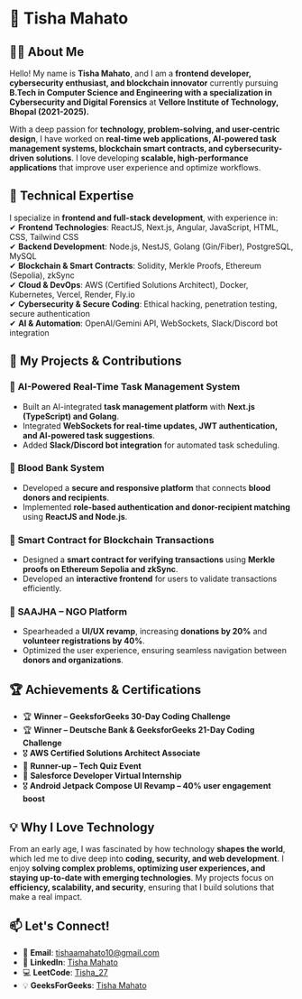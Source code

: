 
# **🚀  Tisha Mahato**
## **👩‍💻 About Me**  
Hello! My name is **Tisha Mahato**, and I am a **frontend developer, cybersecurity enthusiast, and blockchain innovator** currently pursuing **B.Tech in Computer Science and Engineering with a specialization in Cybersecurity and Digital Forensics** at **Vellore Institute of Technology, Bhopal (2021-2025).**  

With a deep passion for **technology, problem-solving, and user-centric design**, I have worked on **real-time web applications, AI-powered task management systems, blockchain smart contracts, and cybersecurity-driven solutions**. I love developing **scalable, high-performance applications** that improve user experience and optimize workflows.  

## **🎯 Technical Expertise**  
I specialize in **frontend and full-stack development**, with experience in:  
✔ **Frontend Technologies**: ReactJS, Next.js, Angular, JavaScript, HTML, CSS, Tailwind CSS  
✔ **Backend Development**: Node.js, NestJS, Golang (Gin/Fiber), PostgreSQL, MySQL  
✔ **Blockchain & Smart Contracts**: Solidity, Merkle Proofs, Ethereum (Sepolia), zkSync  
✔ **Cloud & DevOps**: AWS (Certified Solutions Architect), Docker, Kubernetes, Vercel, Render, Fly.io  
✔ **Cybersecurity & Secure Coding**: Ethical hacking, penetration testing, secure authentication  
✔ **AI & Automation**: OpenAI/Gemini API, WebSockets, Slack/Discord bot integration  

## **📌 My Projects & Contributions**  
### 🔹 **AI-Powered Real-Time Task Management System**  
- Built an AI-integrated **task management platform** with **Next.js (TypeScript) and Golang**.  
- Integrated **WebSockets for real-time updates, JWT authentication, and AI-powered task suggestions**.  
- Added **Slack/Discord bot integration** for automated task scheduling.  

### 🔹 **Blood Bank System**  
- Developed a **secure and responsive platform** that connects **blood donors and recipients**.  
- Implemented **role-based authentication and donor-recipient matching** using **ReactJS and Node.js**.  

### 🔹 **Smart Contract for Blockchain Transactions**  
- Designed a **smart contract for verifying transactions** using **Merkle proofs on Ethereum Sepolia and zkSync**.  
- Developed an **interactive frontend** for users to validate transactions efficiently.  

### 🔹 **SAAJHA – NGO Platform**  
- Spearheaded a **UI/UX revamp**, increasing **donations by 20%** and **volunteer registrations by 40%**.  
- Optimized the user experience, ensuring seamless navigation between **donors and organizations**.  

## **🏆 Achievements & Certifications**  
- 🏆 **Winner – GeeksforGeeks 30-Day Coding Challenge**  
- 🏆 **Winner – Deutsche Bank & GeeksforGeeks 21-Day Coding Challenge**  
- 🎖 **AWS Certified Solutions Architect Associate**  
- 🏅 **Runner-up – Tech Quiz Event**  
- 📜 **Salesforce Developer Virtual Internship**  
- 🎖 **Android Jetpack Compose UI Revamp – 40% user engagement boost**  

## **💡 Why I Love Technology**  
From an early age, I was fascinated by how technology **shapes the world**, which led me to dive deep into **coding, security, and web development**. I enjoy **solving complex problems, optimizing user experiences, and staying up-to-date with emerging technologies**. My projects focus on **efficiency, scalability, and security**, ensuring that I build solutions that make a real impact.  


## 📫 Let's Connect!  
- 📧 **Email**: [tishaamahato10@gmail.com](mailto:tishaamahato10@gmail.com)  
- 🔗 **LinkedIn**: [Tisha Mahato](https://www.linkedin.com/in/tisha-mahato-27t10i2003/)  
- 💻 **LeetCode**: [Tisha_27](https://leetcode.com/u/Tishaa_27/)  
- 💡 **GeeksForGeeks**: [Tisha Mahato](https://www.geeksforgeeks.org/user/tishamahato183/)  
